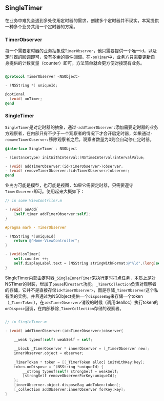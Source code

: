 ##  SingleTimer

在业务中难免会遇到多处使用定时器的需求，创建多个定时器并不现实，本案提供一种多个业务共用一个定时器的方案。

### TimerObserver

每一个需要定时器的业务抽象成`TimerObserver`，他只需要提供一个唯一id，以及定时器的回调即可，没有多余的事件回调。在`-onTimer`中，业务方只需要更新自身提供的计数变量（counter）即可，方法简单就会更方便对接现有业务。

``` Objective-C

@protocol TimerObserver <NSObject>

- (NSString *) uniqueId;

@optional
- (void) onTimer;
@end
```

### SingleTimer

`SingleTimer`是对定时器的抽象，通过`-addTimerObserver:`添加需要定时器的业务方观察者，在内部只有不少于一个观察者的情况下才会开启定时器，如果通过`-removeTimerObserver:`移除观察者之后，观察者数量为0则会自动停止定时器。

``` Objective-C
@interface SingleTimer : NSObject

- (instancetype) initWithInterval:(NSTimeInterval)intervalValue;

- (void) addTimerObserver:(id<TimerObserver>)observer;
- (void) removeTimerObserver:(id<TimerObserver>)observer;
@end

```

业务方可能是模型，也可能是视图，如果它需要定时器，只需要遵守`TimerObserver`即可。使用起来大概如下：

``` Objective-C
// in some ViewContrller.m

- (void) onAdd{
    [self.timer addTimerObserver:self];
}

#pragma mark - TimerObserver

- (NSString *)uniqueId{
    return @"Home-ViewController";
}

- (void)onTimer{
    self.counter ++;
    self.displayLabel.text = [NSString stringWithFormat:@"%ld",(long)self.counter];
}
```
SingleTimer内部由定时器`_SingleInnerTimer`来执行定时打点任务，本质上是对NSTimer的封装，增加了`pause`和`restart`功能。`_TimerCollection`负责对观察者的存储，它并不是直接存储`id<TimerObserver>`，而是存储`_TimerObserver`这个私有类的实例。并且通过为NSObject提供一个`disposeBag`来存储一个token（`_TimerToken`），在`id<TimerObserver>`销毁的时候（调用dealloc）执行token的`onDispose`回调，在内部移除`_TimerCollection`存储的观察者。

```Objective-C

// in SingleTimer.m

- (void) addTimerObserver:(id<TimerObserver>)observer{
    
    __weak typeof(self) weakSelf = self;

    __block _TimerObserver * innerObserver = [_TimerObserver new];
    innerObserver.object = observer;
    
    _TimerToken * token = [[_TimerToken alloc] initWithKey:key];
    token.onDispose = ^(NSString *uniqueId) {
        __strong typeof(self) strongSelf = weakSelf;
        [strongSelf removeObserverForKey:uniqueId];
    };
    [innerObserver.object.disposeBag addToken:token];
    [_collection addObserver:innerObserver forKey:key];
}

```

